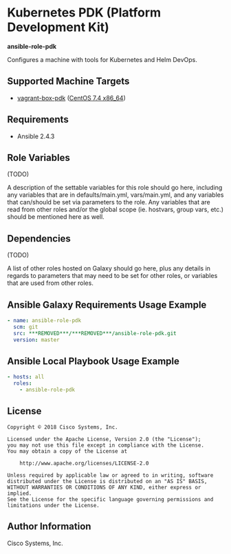 # Kubernetes PDK (Platform Development Kit)

**ansible-role-pdk**

Configures a machine with tools for Kubernetes and Helm DevOps.

## Supported Machine Targets

- [vagrant-box-pdk](https://***REMOVED***/bitbucket/projects/***REMOVED***/repos/vagrant-box-pdk/browse)
  ([CentOS 7.4 x86_64](https://app.vagrantup.com/bento/boxes/centos-7.4))

## Requirements

- Ansible 2.4.3

## Role Variables

(TODO)

A description of the settable variables for this role should go here, including any variables that are in defaults/main.yml, vars/main.yml, and any variables that can/should be set via parameters to the role. Any variables that are read from other roles and/or the global scope (ie. hostvars, group vars, etc.) should be mentioned here as well.

## Dependencies

(TODO)

A list of other roles hosted on Galaxy should go here, plus any details in regards to parameters that may need to be set for other roles, or variables that are used from other roles.

## Ansible Galaxy Requirements Usage Example

```yaml
- name: ansible-role-pdk
  scm: git
  src: ***REMOVED***/***REMOVED***/ansible-role-pdk.git
  version: master
```

## Ansible Local Playbook Usage Example

```yaml
- hosts: all
  roles:
    - ansible-role-pdk
```

## License

```
Copyright © 2018 Cisco Systems, Inc.

Licensed under the Apache License, Version 2.0 (the "License");
you may not use this file except in compliance with the License.
You may obtain a copy of the License at

    http://www.apache.org/licenses/LICENSE-2.0

Unless required by applicable law or agreed to in writing, software
distributed under the License is distributed on an "AS IS" BASIS,
WITHOUT WARRANTIES OR CONDITIONS OF ANY KIND, either express or implied.
See the License for the specific language governing permissions and
limitations under the License.
```

## Author Information

Cisco Systems, Inc.
